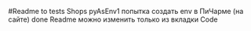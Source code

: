 #Readme to tests Shops 
pyAsEnv1
попытка создать env в ПиЧарме (на сайте) done
Readme можно изменить только из вкладки Code
